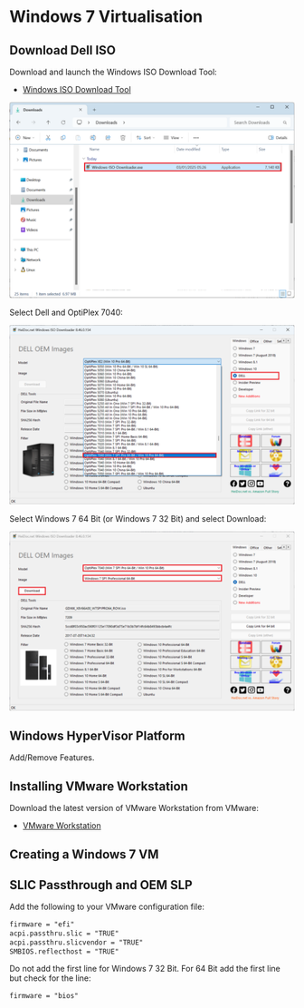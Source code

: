 # Windows 7 Virtualisation

## Download Dell ISO

Download and launch the Windows ISO Download Tool:

* [Windows ISO Download Tool](https://www.heidoc.net/joomla/technology-science/microsoft/67-microsoft-windows-and-office-iso-download-tool)

<img src='./images/img_001.png' alt='img_001' width='600'/>

Select Dell and OptiPlex 7040:

<img src='./images/img_002.png' alt='img_002' width='600'/>

Select Windows 7 64 Bit (or Windows 7 32 Bit) and select Download:

<img src='./images/img_003.png' alt='img_003' width='600'/>

## Windows HyperVisor Platform

Add/Remove Features.

## Installing VMware Workstation

Download the latest version of VMware Workstation from VMware:

* [VMware Workstation](https://softwareupdate.vmware.com/cds/vmw-desktop/ws/)


## Creating a Windows 7 VM


## SLIC Passthrough and OEM SLP

Add the following to your VMware configuration file:

```
firmware = "efi"
acpi.passthru.slic = "TRUE"
acpi.passthru.slicvendor = "TRUE"
SMBIOS.reflecthost = "TRUE"
```

Do not add the first line for Windows 7 32 Bit. For 64 Bit add the first line but check for the line:

```
firmware = "bios"
```
